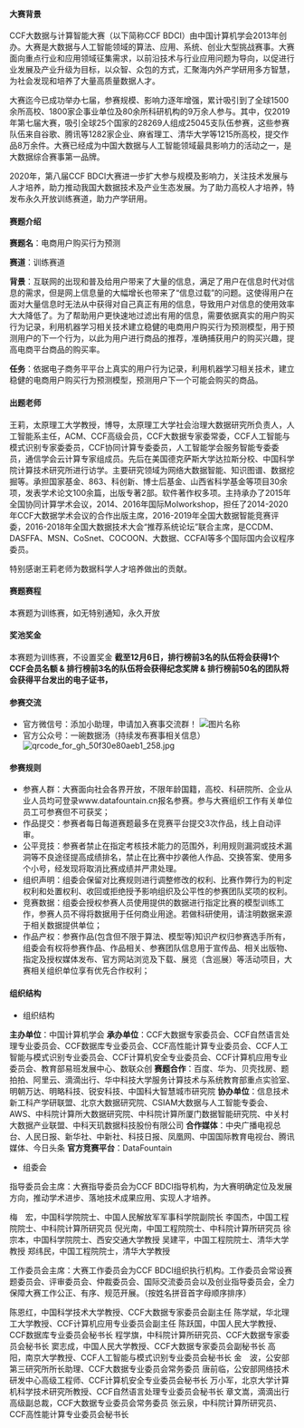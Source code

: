 #### 大赛背景

CCF大数据与计算智能大赛（以下简称CCF BDCI）由中国计算机学会2013年创办。大赛是大数据与人工智能领域的算法、应用、系统、创业大型挑战赛事。大赛面向重点行业和应用领域征集需求，以前沿技术与行业应用问题为导向，以促进行业发展及产业升级为目标，以众智、众包的方式，汇聚海内外产学研用多方智慧，为社会发现和培养了大量高质量数据人才。

大赛迄今已成功举办七届，参赛规模、影响力逐年增强，累计吸引到了全球1500余所高校、1800家企事业单位及80余所科研机构的9万余人参与。其中，仅2019年第七届大赛，吸引全球25个国家的28269人组成25045支队伍参赛，这些参赛队伍来自谷歌、腾讯等1282家企业、麻省理工、清华大学等1215所高校，提交作品8万余件。大赛已经成为中国大数据与人工智能领域最具影响力的活动之一，是大数据综合赛事第一品牌。

2020年，第八届CCF BDCI大赛进一步扩大参与规模及影响力，关注技术发展与人才培养，助力推动我国大数据技术及产业生态发展。为了助力高校人才培养，特发布永久开放训练赛道，助力产学研用。

#### 赛题介绍

**赛题名**：电商用户购买行为预测

**赛道**：训练赛道

**背景**：互联网的出现和普及给用户带来了大量的信息，满足了用户在信息时代对信息的需求，但是网上信息量的大幅增长也带来了“信息过载”的问题。这使得用户在面对大量信息时无法从中获得对自己真正有用的信息，导致用户对信息的使用效率大大降低了。为了帮助用户更快速地过滤出有用的信息，需要依据真实的用户购买行为记录，利用机器学习相关技术建立稳健的电商用户购买行为预测模型，用于预测用户的下一个行为，以此为用户进行商品的推荐，准确捕获用户的购买兴趣，提高电商平台商品的购买率。

**任务**：依据电子商务平平台上真实的用户行为记录，利用机器学习相关技术，建立稳健的电商用户购买行为预测模型，预测用户下一个可能会购买的商品。

#### 出题老师

王莉，太原理工大学教授，博导，太原理工大学社会治理大数据研究所负责人，人工智能系主任，ACM、CCF高级会员，CCF大数据专家委常委，CCF人工智能与模式识别专家委委员，CCF协同计算专委委员，人工智能学会服务智能专委委员，通信学会云计算专家组成员。先后在美国德克萨斯大学达拉斯分校、中国科学院计算技术研究所进行访学。主要研究领域为网络大数据智能、知识图谱、数据挖掘等。承担国家基金、863、科创新、博士后基金、山西省科学基金等项目30余项，发表学术论文100余篇，出版专著2部。软件著作权多项。主持承办了2015年全国协同计算学术会议，2014、2016年国际MoIworkshop，担任了2014-2020年CCF大数据学术会议的合作出版主席，2016-2019年全国大数据智能竞赛评委，2016-2018年全国大数据技术大会“推荐系统论坛”联合主席，是CCDM、DASFFA、MSN、CoSnet、COCOON、大数据、CCFAI等多个国际国内会议程序委员。

特别感谢王莉老师为数据科学人才培养做出的贡献。

#### 赛题赛程

本赛题为训练赛，如无特别通知，永久开放

#### 奖池奖金

本赛题为训练赛，不设置奖金
**截至12月6日，排行榜前3名的队伍将会获得1个CCF会员名额 & 排行榜前3名的队伍将会获得纪念奖牌 & 排行榜前50名的团队将会获得平台发出的电子证书，**

#### 参赛交流

- 官方微信号：添加小助理，申请加入赛事交流群！
  ![图片名称](https://s3.cn-north-1.amazonaws.com.cn/files.datafountain.cn/uploads/admin/editor/2021-05-07/df小助理-236328.png)
- 官方公众号：一碗数据汤（持续发布赛事相关信息）
  ![qrcode_for_gh_50f30e80aeb1_258.jpg](https://s3.cn-north-1.amazonaws.com.cn/files.datafountain.cn/uploads/admin/editor/2019-08-18/qrcode_for_gh_50f30e80aeb1_258-769962.jpg)

#### 参赛规则

- 参赛人群：大赛面向社会各界开放，不限年龄国籍，高校、科研院所、企业从业人员均可登录www.datafountain.cn报名参赛。参与大赛组织工作有关单位员工可参赛但不可获奖；
- 作品提交：参赛者每日每道赛题最多在竞赛平台提交3次作品，线上自动评审。
- 公平竞技：参赛者禁止在指定考核技术能力的范围外，利用规则漏洞或技术漏洞等不良途径提高成绩排名，禁止在比赛中抄袭他人作品、交换答案、使用多个小号，经发现将取消比赛成绩并严肃处理。
- 组织声明：组委会保留对比赛规则进行调整修改的权利、比赛作弊行为的判定权利和处置权利、收回或拒绝授予影响组织及公平性的参赛团队奖项的权利。
- 竞赛数据：组委会授权参赛人员使用提供的数据进行指定比赛的模型训练工作，参赛人员不得将数据用于任何商业用途。若做科研使用，请注明数据来源于相关数据提供单位；
- 作品产权：参赛作品(包含但不限于算法、模型等)知识产权归参赛选手所有，组委会有权将参赛作品、作品相关、参赛团队信息用于宣传品、相关出版物、指定及授权媒体发布、官方网站浏览及下载、展览（含巡展）等活动项目，大赛相关组织单位享有优先合作权利；

#### 组织结构

- 组织结构

**主办单位**：中国计算机学会
**承办单位**：CCF大数据专家委员会、CCF自然语言处理专业委员会、CCF数据库专业委员会、CCF高性能计算专业委员会、CCF人工智能与模式识别专业委员会、CCF计算机安全专业委员会、CCF计算机应用专业委员会、教育部易班发展中心、数联众创
**赛题合作**：百度、华为、贝壳找房、题拍拍、阿里云、滴滴出行、华中科技大学服务计算技术与系统教育部重点实验室、明朝万达、明略科技、锐安科技、中国科大智慧城市研究院
**协办单位**：信息技术新工科产学研联盟、北京大数据研究院、CSIAM大数据与人工智能专委会、AWS、中科院计算所大数据研究院、中科院计算所厦门数据智能研究院、中关村大数据产业联盟、中科天玑数据科技股份有限公司
**合作媒体**：中央广播电视总台、人民日报、新华社、中新社、科技日报、凤凰网、中国国际教育电视台、腾讯媒体、今日头条
**官方竞赛平台**：DataFountain

- 组委会

指导委员会主席：大赛指导委员会为CCF BDCI指导机构，为大赛明确定位及发展方向，推动学术进步、落地技术成果应用、实现人才培养。

梅　宏，中国科学院院士、中国人民解放军军事科学院副院长
李国杰，中国工程院院士、中科院计算所研究员
倪光南，中国工程院院士、中科院计算所研究员
徐宗本，中国科学院院士、西安交通大学教授
吴建平，中国工程院院士、清华大学教授
郑纬民，中国工程院院士，清华大学教授

工作委员会主席：大赛工作委员会为CCF BDCI组织执行机构。工作委员会常设赛题委员会、评审委员会、仲裁委员会、国际交流委员会以及创业指导委员会，全力保障大赛工作公正、有序、规范开展。（按姓名拼音首字母顺序排序）

陈恩红，中国科学技术大学教授、CCF大数据专家委员会副主任
陈学斌，华北理工大学教授、CCF计算机应用专业委员会副主任
陈跃国，中国人民大学教授、CCF数据库专业委员会秘书长
程学旗，中科院计算所研究员、CCF大数据专家委员会秘书长
窦志成，中国人民大学教授、CCF大数据专家委员会副秘书长
高　阳，南京大学教授、CCF人工智能与模式识别专业委员会秘书长
金　波，公安部第三研究所所长助理、CCF大数据专业委员会常务委员
唐前临，公安部网络技术研发中心高级工程师、CCF计算机安全专业委员会秘书长
万小军，北京大学计算机科学技术研究所教授、CCF自然语言处理专业委员会秘书长
章文嵩，滴滴出行高级副总裁，CCF大数据专业委员会常务委员
张云泉，中科院计算所研究员、CCF高性能计算专业委员会秘书长